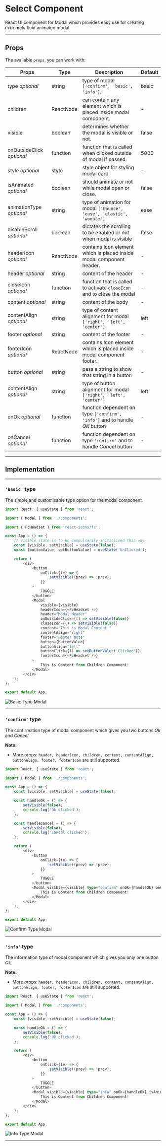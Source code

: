 # Select Component

React UI component for Modal which provides easy use for creating extremely fluid animated modal.

---

## Props

The available `props`, you can work with:

| Props                     | Type      | Description                                                                | Default |
| ------------------------- | --------- | -------------------------------------------------------------------------- | ------- |
| type _optional_           | string    | type of modal `['confirm', 'basic', 'info']`.                              | basic   |
| children                  | ReactNode | can contain any element which is placed inside modal component.            | -       |
| visible                   | boolean   | determines whether the modal is visible or not.                            | false   |
| onOutsideClick _optional_ | function  | function that is called when clicked outside of modal if passed.           | 5000    |
| style _optional_          | style     | style object for styling modal card.                                       | -       |
| isAnimated _optional_     | boolean   | should animate or not while modal open or close.                           | false   |
| animationType _optional_  | string    | type of animation for modal `['bounce', 'ease', 'elastic', 'wooble']`      | ease    |
| disableScroll _optional_  | boolean   | dictates the scrolling to be enabled or not when modal is visible          | false   |
| headerIcon _optional_     | ReactNode | contains Icon element which is placed inside modal component header.       | -       |
| header _optional_         | string    | content of the header                                                      | -       |
| closeIcon _optional_      | function  | function that is called to activate `closeIcon` and to close the modal     | -       |
| content _optional_        | string    | content of the body                                                        | -       |
| contentAlign _optional_   | string    | type of content alignment for modal `['right', 'left', 'center']`          | left    |
| footer _optional_         | string    | content of the footer                                                      | -       |
| footerIcon _optional_     | ReactNode | contains Icon element which is placed inside modal component footer.       | -       |
| button _optional_         | string    | pass a string to show that string in a button                              | -       |
| contentAlign _optional_   | string    | type of button alignment for modal `['right', 'left', 'center']`           | left    |
| onOk _optional_           | function  | function dependent on type `['confirm', 'info']` and to handle _OK_ button | -       |
| onCancel _optional_       | function  | function dependent on type `'confirm'` and to handle _Cancel_ button       | -       |

---

## Implementation

---

### `'basic'` type

The simple and customisable type option for the modal component.

```typescript
import React, { useState } from 'react';

import { Modal } from './components';

import { FcHeadset } from 'react-icons/fc';

const App = () => {
    // visible state is to be compulsarily initialised this way
    const [visible, setVisible] = useState(false);
    const [buttonValue, setButtonValue] = useState('UnClicked');

    return (
        <div>
            <button
                onClick={(e) => {
                    setVisible((prev) => !prev);
                }}
            >
                TOGGLE
            </button>
            <Modal
                visible={visible}
                headerIcon={<FcHeadset />}
                header="Modal Header"
                onOutsideClick={() => setVisible(false)}
                closeIcon={() => setVisible(false)}
                content="This is Modal Content!"
                contentAlign="right"
                footer="Footer Note"
                button={buttonValue}
                buttonAlign="left"
                buttonClick={() => setButtonValue('Clicked')}
                footerIcon={<FcHeadset />}
            >
                This is Content from Children Component!
            </Modal>
        </div>
    );
};

export default App;
```

![Basic Type Modal](../../assets/images/basic_modal.png 'Basic Type Modal')

---

### `'confirm'` type

The confirmation type of modal component which gives you two buttons _Ok_ and _Cancel_.

**Note:**

-   More props: `header, headerIcon, children, content, contentAlign, buttonAlign, footer, footerIcon` are still supported.

```typescript
import React, { useState } from 'react';

import { Modal } from './components';

const App = () => {
    const [visible, setVisible] = useState(false);

    const handleOk = () => {
        setVisible(false);
        console.log('Ok clicked');
    };

    const handleCancel = () => {
        setVisible(false);
        console.log('Cancel clicked');
    };

    return (
        <div>
            <button
                onClick={(e) => {
                    setVisible((prev) => !prev);
                }}
            >
                TOGGLE
            </button>
            <Modal visible={visible} type="confirm" onOk={handleOk} onCancel={handleCancel} isAnimated={true}>
                This is Content from Children Component!
            </Modal>
        </div>
    );
};

export default App;
```

![Confirm Type Modal](../../assets/images/confirmation_modal.png 'Confirm Type Modal')

---

### `'info'` type

The information type of modal component which gives you only one button _Ok_.

**Note:**

-   More props: `header, headerIcon, children, content, contentAlign, buttonAlign, footer, footerIcon` are still supported.

```typescript
import React, { useState } from 'react';

import { Modal } from './components';

const App = () => {
    const [visible, setVisible] = useState(false);

    const handleOk = () => {
        setVisible(false);
        console.log('Ok clicked');
    };

    return (
        <div>
            <button
                onClick={(e) => {
                    setVisible((prev) => !prev);
                }}
            >
                TOGGLE
            </button>
            <Modal visible={visible} type="info" onOk={handleOk} isAnimated={true} animationType="ease">
                This is Content from Children Component!
            </Modal>
        </div>
    );
};

export default App;
```

![Info Type Modal](../../assets/images/info_modal.png 'Info Type Modal')

---
